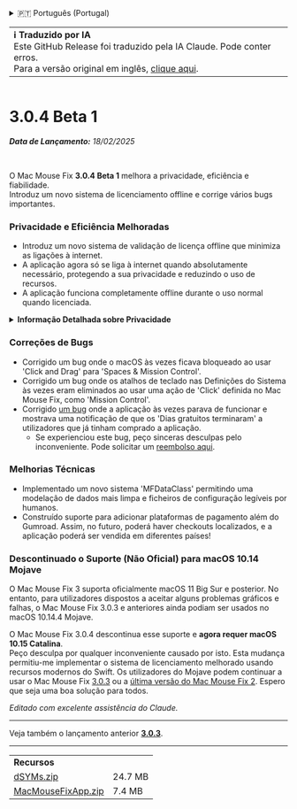 <details>
<summary>🇵🇹 Português (Portugal)</summary>

[🇬🇧 English (GitHub)](https://github.com/noah-nuebling/mac-mouse-fix/releases/tag/3.0.4-Beta-1)\
[🇦🇩 Català](https://redirect.macmousefix.com/?target=mmf-release&tag=3.0.4-Beta-1&locale=ca)\
[🇩🇪 Deutsch](https://redirect.macmousefix.com/?target=mmf-release&tag=3.0.4-Beta-1&locale=de)\
[🇪🇸 Español](https://redirect.macmousefix.com/?target=mmf-release&tag=3.0.4-Beta-1&locale=es)\
[🇫🇷 Français](https://redirect.macmousefix.com/?target=mmf-release&tag=3.0.4-Beta-1&locale=fr)\
[🇮🇩 Indonesia](https://redirect.macmousefix.com/?target=mmf-release&tag=3.0.4-Beta-1&locale=id)\
[🇮🇹 Italiano](https://redirect.macmousefix.com/?target=mmf-release&tag=3.0.4-Beta-1&locale=it)\
[🇭🇺 Magyar](https://redirect.macmousefix.com/?target=mmf-release&tag=3.0.4-Beta-1&locale=hu)\
[🇳🇱 Nederlands](https://redirect.macmousefix.com/?target=mmf-release&tag=3.0.4-Beta-1&locale=nl)\
[🇵🇱 Polski](https://redirect.macmousefix.com/?target=mmf-release&tag=3.0.4-Beta-1&locale=pl)\
[🇧🇷 Português (Brasil)](https://redirect.macmousefix.com/?target=mmf-release&tag=3.0.4-Beta-1&locale=pt-BR)\
**🇵🇹 Português (Portugal)**\
[🇷🇴 Română](https://redirect.macmousefix.com/?target=mmf-release&tag=3.0.4-Beta-1&locale=ro)\
[🇸🇪 Svenska](https://redirect.macmousefix.com/?target=mmf-release&tag=3.0.4-Beta-1&locale=sv)\
[🇻🇳 Tiếng Việt](https://redirect.macmousefix.com/?target=mmf-release&tag=3.0.4-Beta-1&locale=vi)\
[🇹🇷 Türkçe](https://redirect.macmousefix.com/?target=mmf-release&tag=3.0.4-Beta-1&locale=tr)\
[🇨🇿 Čeština](https://redirect.macmousefix.com/?target=mmf-release&tag=3.0.4-Beta-1&locale=cs)\
[🇬🇷 Ελληνικά](https://redirect.macmousefix.com/?target=mmf-release&tag=3.0.4-Beta-1&locale=el)\
[🇷🇺 Русский](https://redirect.macmousefix.com/?target=mmf-release&tag=3.0.4-Beta-1&locale=ru)\
[🇺🇦 Українська](https://redirect.macmousefix.com/?target=mmf-release&tag=3.0.4-Beta-1&locale=uk)\
[🇮🇱 עברית](https://redirect.macmousefix.com/?target=mmf-release&tag=3.0.4-Beta-1&locale=he)\
[🇸🇦 العربية](https://redirect.macmousefix.com/?target=mmf-release&tag=3.0.4-Beta-1&locale=ar)\
[🇮🇳 हिन्दी](https://redirect.macmousefix.com/?target=mmf-release&tag=3.0.4-Beta-1&locale=hi)\
[🇹🇭 ไทย](https://redirect.macmousefix.com/?target=mmf-release&tag=3.0.4-Beta-1&locale=th)\
[🇨🇳 中文 (简体)](https://redirect.macmousefix.com/?target=mmf-release&tag=3.0.4-Beta-1&locale=zh-Hans)\
[🇨🇳 中文 (繁體)](https://redirect.macmousefix.com/?target=mmf-release&tag=3.0.4-Beta-1&locale=zh-Hant)\
[🇭🇰 中文（香港)](https://redirect.macmousefix.com/?target=mmf-release&tag=3.0.4-Beta-1&locale=zh-HK)\
[🇯🇵 日本語](https://redirect.macmousefix.com/?target=mmf-release&tag=3.0.4-Beta-1&locale=ja)\
[🇰🇷 한국어](https://redirect.macmousefix.com/?target=mmf-release&tag=3.0.4-Beta-1&locale=ko)\
[Help translate Mac Mouse Fix to different languages!](https://github.com/noah-nuebling/mac-mouse-fix/discussions/731)
</details>
<table align=><td>
<b>ℹ️ Traduzido por IA</b><br>
Este GitHub Release foi traduzido pela IA Claude. Pode conter erros.<br>
Para a versão original em inglês, <a href="https://github.com/noah-nuebling/mac-mouse-fix/releases/tag/3.0.4-Beta-1">clique aqui</a>.
</td></table>

<table></table>

# 3.0.4 Beta 1
***Data de Lançamento:** 18/02/2025*

<br>

O Mac Mouse Fix **3.0.4 Beta 1** melhora a privacidade, eficiência e fiabilidade.\
Introduz um novo sistema de licenciamento offline e corrige vários bugs importantes.

### Privacidade e Eficiência Melhoradas

- Introduz um novo sistema de validação de licença offline que minimiza as ligações à internet.
- A aplicação agora só se liga à internet quando absolutamente necessário, protegendo a sua privacidade e reduzindo o uso de recursos.
- A aplicação funciona completamente offline durante o uso normal quando licenciada.

<details>
<summary><b>Informação Detalhada sobre Privacidade</b></summary>
As versões anteriores validavam as licenças online em cada inicialização, potencialmente permitindo que registos de ligação fossem armazenados por servidores de terceiros (GitHub e Gumroad). O novo sistema elimina ligações desnecessárias – após a ativação inicial da licença, só se liga à internet se os dados locais da licença estiverem corrompidos.
<br><br>
Embora eu nunca tenha registado pessoalmente qualquer comportamento do utilizador, o sistema anterior teoricamente permitia que servidores de terceiros registassem endereços IP e horários de ligação. O Gumroad também podia registar a sua chave de licença e potencialmente correlacioná-la com qualquer informação pessoal que tenham registado sobre si quando comprou o Mac Mouse Fix.
<br><br>
Não considerei estas questões subtis de privacidade quando construí o sistema de licenciamento original, mas agora, o Mac Mouse Fix é tão privado e livre de internet quanto possível!
<br><br>
Veja também a <a href=https://gumroad.com/privacy>política de privacidade do Gumroad</a> e este meu <a href=https://github.com/noah-nuebling/mac-mouse-fix/issues/976#issuecomment-2140955801>comentário no GitHub</a>.

</details>

### Correções de Bugs

- Corrigido um bug onde o macOS às vezes ficava bloqueado ao usar 'Click and Drag' para 'Spaces & Mission Control'.
- Corrigido um bug onde os atalhos de teclado nas Definições do Sistema às vezes eram eliminados ao usar uma ação de 'Click' definida no Mac Mouse Fix, como 'Mission Control'.
- Corrigido [um bug](https://github.com/noah-nuebling/mac-mouse-fix/issues?q=state%3Aopen%20label%3A%22%27Free%20days%20are%20over%27%20bug%22) onde a aplicação às vezes parava de funcionar e mostrava uma notificação de que os 'Dias gratuitos terminaram' a utilizadores que já tinham comprado a aplicação.
    - Se experienciou este bug, peço sinceras desculpas pelo inconveniente. Pode solicitar um [reembolso aqui](https://redirect.macmousefix.com/?message=&target=mmf-apply-for-refund&locale=pt-PT).

### Melhorias Técnicas

- Implementado um novo sistema 'MFDataClass' permitindo uma modelação de dados mais limpa e ficheiros de configuração legíveis por humanos.
- Construído suporte para adicionar plataformas de pagamento além do Gumroad. Assim, no futuro, poderá haver checkouts localizados, e a aplicação poderá ser vendida em diferentes países!

### Descontinuado o Suporte (Não Oficial) para macOS 10.14 Mojave

O Mac Mouse Fix 3 suporta oficialmente macOS 11 Big Sur e posterior. No entanto, para utilizadores dispostos a aceitar alguns problemas gráficos e falhas, o Mac Mouse Fix 3.0.3 e anteriores ainda podiam ser usados no macOS 10.14.4 Mojave.

O Mac Mouse Fix 3.0.4 descontinua esse suporte e **agora requer macOS 10.15 Catalina**.\
Peço desculpa por qualquer inconveniente causado por isto. Esta mudança permitiu-me implementar o sistema de licenciamento melhorado usando recursos modernos do Swift. Os utilizadores do Mojave podem continuar a usar o Mac Mouse Fix [3.0.3](https://redirect.macmousefix.com/?target=mmf-release&tag=3.0.3&locale=pt-PT) ou a [última versão do Mac Mouse Fix 2](https://redirect.macmousefix.com/?target=mmf2-latest&locale=pt-PT). Espero que seja uma boa solução para todos.

*Editado com excelente assistência do Claude.*

---

Veja também o lançamento anterior [**3.0.3**](https://redirect.macmousefix.com/?target=mmf-release&tag=3.0.3&locale=pt-PT).

---

<table align="start">
<tr>
    <td colspan=2>
        <b>Recursos</b>
    </td>
</tr>
<tr>
    <td><a href="https://github.com/noah-nuebling/mac-mouse-fix/releases/download/3.0.4-Beta-1/dSYMs.zip">dSYMs.zip</a></td>
    <td>24.7 MB</td>
</tr>
<tr>
    <td><a href="https://github.com/noah-nuebling/mac-mouse-fix/releases/download/3.0.4-Beta-1/MacMouseFixApp.zip">MacMouseFixApp.zip</a></td>
    <td>7.4 MB</td>
</tr>
</table>